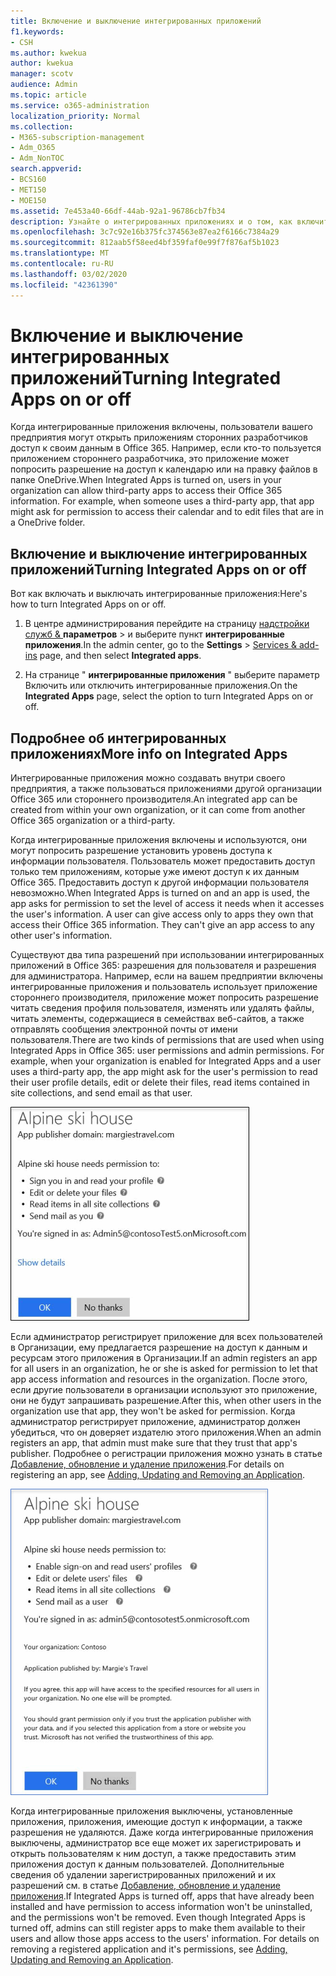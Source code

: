```yaml
---
title: Включение и выключение интегрированных приложений
f1.keywords:
- CSH
ms.author: kwekua
author: kwekua
manager: scotv
audience: Admin
ms.topic: article
ms.service: o365-administration
localization_priority: Normal
ms.collection:
- M365-subscription-management
- Adm_O365
- Adm_NonTOC
search.appverid:
- BCS160
- MET150
- MOE150
ms.assetid: 7e453a40-66df-44ab-92a1-96786cb7fb34
description: Узнайте о интегрированных приложениях и о том, как включить их, чтобы предоставить сторонним приложениям доступ к сведениям о Office 365.
ms.openlocfilehash: 3c7c92e16b375fc374563e87ea2f6166c7384a29
ms.sourcegitcommit: 812aab5f58eed4bf359faf0e99f7f876af5b1023
ms.translationtype: MT
ms.contentlocale: ru-RU
ms.lasthandoff: 03/02/2020
ms.locfileid: "42361390"
---
```

# <a name="turning-integrated-apps-on-or-off"></a><span data-ttu-id="13ac3-103">Включение и выключение интегрированных приложений</span><span class="sxs-lookup"><span data-stu-id="13ac3-103">Turning Integrated Apps on or off</span></span>

<span data-ttu-id="13ac3-p101">Когда интегрированные приложения включены, пользователи вашего предприятия могут открыть приложениям сторонних разработчиков доступ к своим данным в Office 365. Например, если кто-то пользуется приложением стороннего разработчика, это приложение может попросить разрешение на доступ к календарю или на правку файлов в папке OneDrive.</span><span class="sxs-lookup"><span data-stu-id="13ac3-p101">When Integrated Apps is turned on, users in your organization can allow third-party apps to access their Office 365 information. For example, when someone uses a third-party app, that app might ask for permission to access their calendar and to edit files that are in a OneDrive folder.</span></span>

## <a name="turning-integrated-apps-on-or-off"></a><span data-ttu-id="13ac3-106">Включение и выключение интегрированных приложений</span><span class="sxs-lookup"><span data-stu-id="13ac3-106">Turning Integrated Apps on or off</span></span>
<span data-ttu-id="13ac3-107"><a name="__toc379982114"> </a></span><span class="sxs-lookup"><span data-stu-id="13ac3-107"><a name="__toc379982114"> </a></span></span>

<span data-ttu-id="13ac3-108">Вот как включать и выключать интегрированные приложения:</span><span class="sxs-lookup"><span data-stu-id="13ac3-108">Here's how to turn Integrated Apps on or off.</span></span>

1. <span data-ttu-id="13ac3-109">В центре администрирования перейдите на страницу [надстройки служб &amp; ](https://go.microsoft.com/fwlink/p/?linkid=2053743) **параметров** \> и выберите пункт **интегрированные приложения**.</span><span class="sxs-lookup"><span data-stu-id="13ac3-109">In the admin center, go to the **Settings** \> [Services &amp; add-ins](https://go.microsoft.com/fwlink/p/?linkid=2053743) page, and then select **Integrated apps**.</span></span>

2. <span data-ttu-id="13ac3-110">На странице " **интегрированные приложения** " выберите параметр Включить или отключить интегрированные приложения.</span><span class="sxs-lookup"><span data-stu-id="13ac3-110">On the **Integrated Apps** page, select the option to turn Integrated Apps on or off.</span></span>

## <a name="more-info-on-integrated-apps"></a><span data-ttu-id="13ac3-111">Подробнее об интегрированных приложениях</span><span class="sxs-lookup"><span data-stu-id="13ac3-111">More info on Integrated Apps</span></span>
<span data-ttu-id="13ac3-112"><a name="__toc379982114"> </a></span><span class="sxs-lookup"><span data-stu-id="13ac3-112"><a name="__toc379982114"> </a></span></span>

<span data-ttu-id="13ac3-113">Интегрированные приложения можно создавать внутри своего предприятия, а также пользоваться приложениями другой организации Office 365 или стороннего производителя.</span><span class="sxs-lookup"><span data-stu-id="13ac3-113">An integrated app can be created from within your own organization, or it can come from another Office 365 organization or a third-party.</span></span>

<span data-ttu-id="13ac3-p102">Когда интегрированные приложения включены и используются, они могут попросить разрешение установить уровень доступа к информации пользователя. Пользователь может предоставить доступ только тем приложениям, которые уже имеют доступ к их данным Office 365. Предоставить доступ к другой информации пользователя невозможно.</span><span class="sxs-lookup"><span data-stu-id="13ac3-p102">When Integrated Apps is turned on and an app is used, the app asks for permission to set the level of access it needs when it accesses the user's information. A user can give access only to apps they own that access their Office 365 information. They can't give an app access to any other user's information.</span></span>

<span data-ttu-id="13ac3-p103">Существуют два типа разрешений при использовании интегрированных приложений в Office 365: разрешения для пользователя и разрешения для администратора. Например, если на вашем предприятии включены интегрированные приложения и пользователь использует приложение стороннего производителя, приложение может попросить разрешение читать сведения профиля пользователя, изменять или удалять файлы, читать элементы, содержащиеся в семействах веб-сайтов, а также отправлять сообщения электронной почты от имени пользователя.</span><span class="sxs-lookup"><span data-stu-id="13ac3-p103">There are two kinds of permissions that are used when using Integrated Apps in Office 365: user permissions and admin permissions. For example, when your organization is enabled for Integrated Apps and a user uses a third-party app, the app might ask for the user's permission to read their user profile details, edit or delete their files, read items contained in site collections, and send email as that user.</span></span>

![Пользовательские разрешения на использование интегрированных приложений](../../media/bb9a6cf8-da39-4ac0-9e40-cde03a81c121.gif)

<span data-ttu-id="13ac3-120">Если администратор регистрирует приложение для всех пользователей в Организации, ему предлагается разрешение на доступ к данным и ресурсам этого приложения в Организации.</span><span class="sxs-lookup"><span data-stu-id="13ac3-120">If an admin registers an app for all users in an organization, he or she is asked for permission to let that app access information and resources in the organization.</span></span> <span data-ttu-id="13ac3-121">После этого, если другие пользователи в организации используют это приложение, они не будут запрашивать разрешение.</span><span class="sxs-lookup"><span data-stu-id="13ac3-121">After this, when other users in the organization use that app, they won't be asked for permission.</span></span> <span data-ttu-id="13ac3-122">Когда администратор регистрирует приложение, администратор должен убедиться, что он доверяет издателю этого приложения.</span><span class="sxs-lookup"><span data-stu-id="13ac3-122">When an admin registers an app, that admin must make sure that they trust that app's publisher.</span></span> <span data-ttu-id="13ac3-123">Подробнее о регистрации приложения можно узнать в статье [Добавление, обновление и удаление приложения](https://go.microsoft.com/fwlink/p/?LinkID=518600).</span><span class="sxs-lookup"><span data-stu-id="13ac3-123">For details on registering an app, see [Adding, Updating and Removing an Application](https://go.microsoft.com/fwlink/p/?LinkID=518600).</span></span>

![Интегрированные разрешения на использование приложений для администраторов](../../media/e24aa504-bf10-446c-a9d5-45a6f2655187.gif)

<span data-ttu-id="13ac3-p105">Когда интегрированные приложения выключены, установленные приложения, приложения, имеющие доступ к информации, а также разрешения не удаляются. Даже когда интегрированные приложения выключены, администратор все еще может их зарегистрировать и открыть пользователям к ним доступ, а также предоставить этим приложения доступ к данным пользователей. Дополнительные сведения об удалении зарегистрированных приложений и их разрешений см. в статье [Добавление, обновление и удаление приложения](https://go.microsoft.com/fwlink/?LinkID=518600&amp;clcid=0x409).</span><span class="sxs-lookup"><span data-stu-id="13ac3-p105">If Integrated Apps is turned off, apps that have already been installed and have permission to access information won't be uninstalled, and the permissions won't be removed. Even though Integrated Apps is turned off, admins can still register apps to make them available to their users and allow those apps access to the users' information. For details on removing a registered application and it's permissions, see [Adding, Updating and Removing an Application](https://go.microsoft.com/fwlink/?LinkID=518600&amp;clcid=0x409).</span></span>


